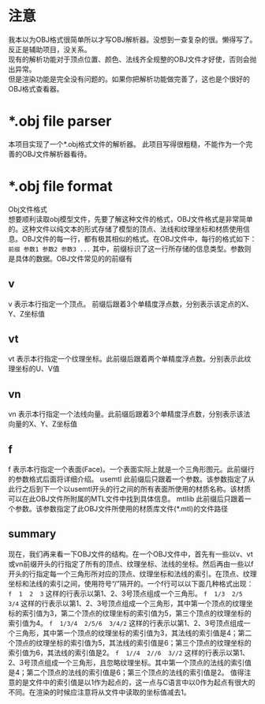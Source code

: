 ﻿# 注意
我本以为OBJ格式很简单所以才写OBJ解析器。没想到一查复杂的很。懒得写了。反正是辅助项目，没关系。  
现有的解析功能对于顶点位置、颜色、法线齐全规整的OBJ文件才好使，否则会抛出异常。  
但是渲染功能是完全没有问题的。如果你把解析功能做完善了，这也是个很好的OBJ格式查看器。
# *.obj file parser
本项目实现了一个*.obj格式文件的解析器。
此项目写得很粗糙，不能作为一个完善的OBJ文件解析器看待。

# *.obj file format
Obj文件格式  
想要顺利读取obj模型文件，先要了解这种文件的格式，OBJ文件格式是非常简单的。这种文件以纯文本的形式存储了模型的顶点、法线和纹理坐标和材质使用信息。OBJ文件的每一行，都有极其相似的格式。在OBJ文件中，每行的格式如下：  
```前缀 参数1 参数2 参数3 ...```
其中，前缀标识了这一行所存储的信息类型。参数则是具体的数据。OBJ文件常见的的前缀有
## v
v 表示本行指定一个顶点。 前缀后跟着3个单精度浮点数，分别表示该定点的X、Y、Z坐标值
## vt
vt 表示本行指定一个纹理坐标。此前缀后跟着两个单精度浮点数。分别表示此纹理坐标的U、V值
## vn
vn 表示本行指定一个法线向量。此前缀后跟着3个单精度浮点数，分别表示该法向量的X、Y、Z坐标值
## f
f 表示本行指定一个表面(Face)。一个表面实际上就是一个三角形图元。此前缀行的参数格式后面将详细介绍。
usemtl 此前缀后只跟着一个参数。该参数指定了从此行之后到下一个以usemtl开头的行之间的所有表面所使用的材质名称。该材质可以在此OBJ文件所附属的MTL文件中找到具体信息。
mtllib 此前缀后只跟着一个参数。该参数指定了此OBJ文件所使用的材质库文件(*.mtl)的文件路径
## summary
现在，我们再来看一下OBJ文件的结构。在一个OBJ文件中，首先有一些以v、vt或vn前缀开头的行指定了所有的顶点、纹理坐标、法线的坐标。然后再由一些以f开头的行指定每一个三角形所对应的顶点、纹理坐标和法线的索引。在顶点、纹理坐标和法线的索引之间，使用符号“/”隔开的。一个f行可以以下面几种格式出现：
`f  1  2  3` 这样的行表示以第1、2、3号顶点组成一个三角形。
`f  1/3  2/5  3/4` 这样的行表示以第1、2、3号顶点组成一个三角形，其中第一个顶点的纹理坐标的索引值为3，第二个顶点的纹理坐标的索引值为5，第三个顶点的纹理坐标的索引值为4。
`f  1/3/4  2/5/6  3/4/2` 这样的行表示以第1、2、3号顶点组成一个三角形，其中第一个顶点的纹理坐标的索引值为3，其法线的索引值是4；第二个顶点的纹理坐标的索引值为5，其法线的索引值是6；第三个顶点的纹理坐标的索引值为6，其法线的索引值是2。
`f  1//4  2//6  3//2` 这样的行表示以第1、2、3号顶点组成一个三角形，且忽略纹理坐标。其中第一个顶点的法线的索引值是4；第二个顶点的法线的索引值是6；第三个顶点的法线的索引值是2。
值得注意的是文件中的索引值是以1作为起点的，这一点与C语言中以0作为起点有很大的不同。在渲染的时候应注意将从文件中读取的坐标值减去1。
